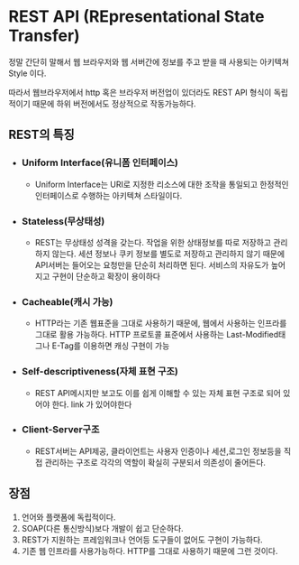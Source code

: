 # REST API (REpresentational State Transfer)

정말 간단히 말해서 웹 브라우저와 웹 서버간에 정보를 주고 받을 때 사용되는 아키텍쳐 Style 이다.

따라서 웹브라우저에서 http 혹은 브라우저 버전업이 있더라도 REST API 형식이 독립적이기 때문에 하위 버전에서도 정상적으로 작동가능하다.

## REST의 특징

* ### Uniform Interface(유니폼 인터페이스)
    - Uniform Interface는 URI로 지정한 리소스에 대한 조작을 통일되고 한정적인 인터페이스로 수행하는 아키텍쳐 스타일이다.
* ### Stateless(무상태성)
    - REST는 무상태성 성격을 갖는다. 작업을 위한 상태정보를 따로 저장하고 관리하지 않는다. 세션 정보나 쿠키 정보를 별도로 저장하고 관리하지 않기 때문에 API서버는 들어오는 요청만을 단순히 처리하면 된다. 서비스의 자유도가 높어지고 구현이 단순하고 확장이 용이하다
* ### Cacheable(캐시 가능)
    - HTTP라는 기존 웹표준을 그대로 사용하기 때문에, 웹에서 사용하는 인프라를 그대로 활용 가능하다. HTTP 프로토콜 표준에서 사용하는 Last-Modified태그나 E-Tag를 이용하면 캐싱 구현이 가능
* ### Self-descriptiveness(자체 표현 구조)
    - REST API메시지만 보고도 이를 쉽게 이해할 수 있는 자체 표현 구조로 되어 있어야 한다. link 가 있어야한다
* ### Client-Server구조
    - REST서버는 API제공, 클라이언트는 사용자 인증이나 세션,로그인 정보등을 직접 관리하는 구조로 각각의 역할이 확실히 구분되서 의존성이 줄어든다.

## 장점

1. 언어와 플랫폼에 독립적이다.
2. SOAP(다른 통신방식)보다 개발이 쉽고 단순하다.
3. REST가 지원하는 프레임워크나 언어등 도구들이 없어도 구현이 가능하다.
4. 기존 웹 인프라를 사용가능하다. HTTP를 그대로 사용하기 때문에 그런 것이다.
